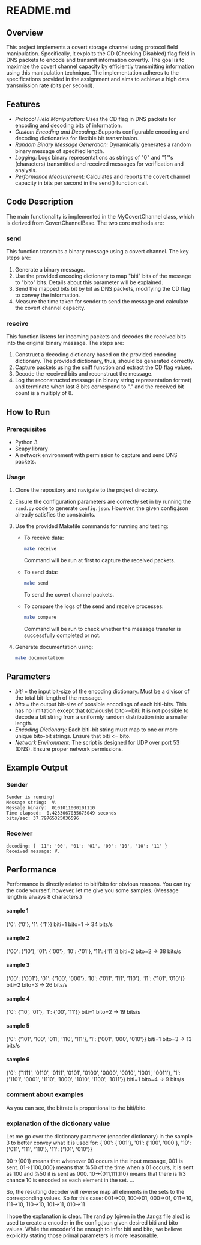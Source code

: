 # README.md

## Overview

This project implements a covert storage channel using protocol field manipulation. Specifically, it exploits the CD (Checking Disabled) flag field in DNS packets to encode and transmit information covertly. The goal is to maximize the covert channel capacity by efficiently transmitting information using this manipulation technique. The implementation adheres to the specifications provided in the assignment and aims to achieve a high data transmission rate (bits per second).

## Features

- *Protocol Field Manipulation:* Uses the CD flag in DNS packets for encoding and decoding bits of information.
- *Custom Encoding and Decoding:* Supports configurable encoding and decoding dictionaries for flexible bit transmission.
- *Random Binary Message Generation:* Dynamically generates a random binary message of specified length.
- *Logging:* Logs binary representations as strings of "0" and "1"'s (characters) transmitted and received messages for verification and analysis.
- *Performance Measurement:* Calculates and reports the covert channel capacity in bits per second in the send() function call.

## Code Description

The main functionality is implemented in the MyCovertChannel class, which is derived from CovertChannelBase. The two core methods are:

### send

This function transmits a binary message using a covert channel. The key steps are:

1. Generate a binary message.
2. Use the provided encoding dictionary to map "biti" bits of the message to "bito" bits. Details about this parameter will be explained.
3. Send the mapped bits bit by bit as DNS packets, modifying the CD flag to convey the information.
4. Measure the time taken for sender to send the message and calculate the covert channel capacity.

### receive

This function listens for incoming packets and decodes the received bits into the original binary message. The steps are:

1. Construct a decoding dictionary based on the provided encoding dictionary. The provided dictionary, thus, should be generated correctly.
2. Capture packets using the sniff function and extract the CD flag values.
3. Decode the received bits and reconstruct the message.
4. Log the reconstructed message (in binary string representation format) and terminate when last 8 bits correspond to "." and the received bit count is a multiply of 8.

## How to Run

### Prerequisites

- Python 3.
- Scapy library
- A network environment with permission to capture and send DNS packets.

### Usage

1. Clone the repository and navigate to the project directory.
2. Ensure the configuration parameters are correctly set in by running the `rand.py` code to generate `config.json`. However, the given config.json already satisfies the constraints.
3. Use the provided Makefile commands for running and testing:
	 - To receive data:
		 ```bash
		 make receive
		 ```
		 Command will be run at first to capture the received packets.

	 - To send data:
		 ```bash
		 make send
		 ```
		 To send the covert channel packets.

	 - To compare the logs of the send and receive processes:
		 ```bash
		 make compare
		 ```
		 Command will be run to check whether the message transfer is successfully completed or not.

4. Generate documentation using:
	 ```bash
	 make documentation
	 ```


## Parameters

- *biti* = the input bit-size of the encoding dictionary. Must be a divisor of the total bit-length of the message.
- *bito* = the output bit-size of possible encodings of each biti-bits. This has no limitation except that (obviously) bito>=biti: It is not possible to decode a bit string from a uniformly random distribution into a smaller length.
- *Encoding Dictionary:* Each biti-bit string must map to one or more unique bito-bit strings. Ensure that biti <= bito.
- *Network Environment:* The script is designed for UDP over port 53 (DNS). Ensure proper network permissions.

## Example Output

### Sender

````
Sender is running!
Message string:  V.
Message binary:  0101011000101110
Time elapsed:  0.4233067035675049 seconds
bits/sec: 37.79765325036596
````


### Receiver


````
decoding: { '11': '00', '01': '01', '00': '10', '10': '11' }
Received message: V.
````


## Performance

Performance is directly related to biti/bito for obvious reasons. You can try the code yourself, however, let me give you some samples. (Message length is always 8 characters.)

#### sample 1
{'0': {'0'}, '1': {'1'}}  biti=1 bito=1	-> 34 bits/s
#### sample 2
{'00': {'10'}, '01': {'00'}, '10': {'01'}, '11': {'11'}}	biti=2	bito=2	-> 38 bits/s
#### sample 3
{'00': {'001'}, '01': {'100', '000'}, '10': {'011', '111', '110'}, '11': {'101', '010'}}	biti=2 bito=3	-> 26 bits/s
#### sample 4
{'0': {'10', '01'}, '1': {'00', '11'}}	biti=1 bito=2	-> 19 bits/s
#### sample 5
{'0': {'101', '100', '011', '110', '111'}, '1': {'001', '000', '010'}}	biti=1 bito=3	-> 13 bits/s
#### sample 6
{'0': {'1111', '0110', '0111', '0101', '0100', '0000', '0010', '1001', '0011'}, '1': {'1101', '0001', '1110', '1000', '1010', '1100', '1011'}}	biti=1 bito=4	-> 9 bits/s

### comment about examples
As you can see, the bitrate is proportional to the biti/bito.

### explanation of the dictionary value
Let me go over the dictionary parameter (encoder dictionary) in the sample 3 to better convey what it is used for:
{'00': {'001'}, '01': {'100', '000'}, '10': {'011', '111', '110'}, '11': {'101', '010'}}

00->{001} means that whenever 00 occurs in the input message, 001 is sent.
01->{100,000} means that %50 of the time when a 01 occurs, it is sent as 100 and %50 it is sent as 000.
10->{011,111,110} means that there is 1/3 chance 10 is encoded as each element in the set.
...

So, the resulting decoder will reverse map all elements in the sets to the corresponding values. So for this case:
001->00, 100->01, 000->01, 011->10, 111->10, 110->10, 101->11, 010->11

I hope the explanation is clear. The rand.py (given in the .tar.gz file also) is used to create a encoder in the config.json given desired biti and bito values. While the encoder'd be enough to infer biti and bito, we believe explicitly stating those primal parameters is more reasonable.